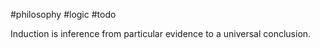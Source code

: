 #philosophy #logic #todo

Induction is inference from particular evidence to a universal conclusion. 